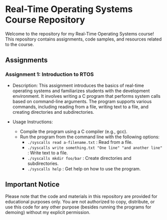# Real-Time Operating Systems Course Repository

Welcome to the repository for my Real-Time Operating Systems course! This repository contains assignments, code samples, and resources related to the course.

## Assignments

### Assignment 1: Introduction to RTOS
- Description: This assignment introduces the basics of real-time operating systems and familiarizes students with the development environment. It involves writing a C program that performs system calls based on command-line arguments. The program supports various commands, including reading from a file, writing text to a file, and creating directories and subdirectories.
  
- Usage Instructions:
  - Compile the program using a C compiler (e.g., gcc).
  - Run the program from the command line with the following options:
    - `./syscalls read a-filename.txt` : Read from a file.
    - `./syscalls write something.txt "One line" "and another line"` : Write text to a file.
    - `./syscalls mkdir foo/bar` : Create directories and subdirectories.
    - `./syscalls help` : Get help on how to use the program.

## Important Notice
Please note that the code and materials in this repository are provided for educational purposes only. You are not authorized to copy, distribute, or use this code for any other purpose (besides running the programs for demoing) without my explicit permission.

